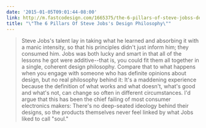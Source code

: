 ```yaml
---
date: '2015-01-05T09:01:44-08:00'
link: http://m.fastcodesign.com/1665375/the-6-pillars-of-steve-jobss-design-philosophy
title: "\"The 6 Pillars Of Steve Jobs's Design Philosophy\""
---
```


>Steve Jobs's talent lay in taking what he learned and absorbing it with a manic intensity, so that his principles didn't just inform him; they consumed him. Jobs was both lucky and smart in that all of the lessons he got were additive--that is, you could fit them all together in a single, coherent design philosophy. Compare that to what happens when you engage with someone who has definite opinions about design, but no real philosophy behind it: It's a maddening experience because the definition of what works and what doesn't, what's good and what's not, can change so often in different circumstances. I'd argue that this has been the chief failing of most consumer electronics makers: There's no deep-seated ideology behind their designs, so the products themselves never feel linked by what Jobs liked to call "soul."
